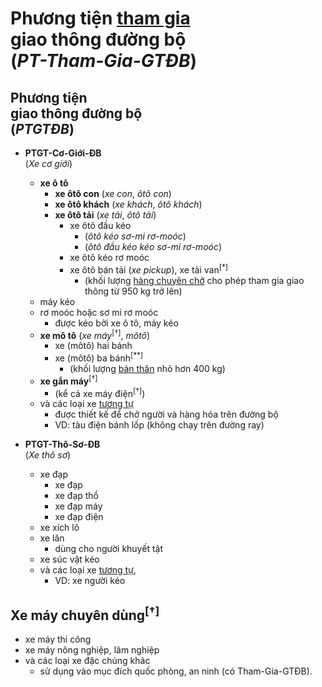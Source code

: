 # **Phương tiện <ins>tham gia</ins><br/>giao thông đường bộ**<br/>(_PT-Tham-Gia-GTĐB_)

## **Phương tiện<br/>giao thông đường bộ**<br />(_PTGTĐB_)

- **PTGT-Cơ-Giới-ĐB**<br />(_Xe cơ giới_)
  - **xe ô tô**
    - **xe ôtô con** (_xe con_, _ôtô con_)
    - **xe ôtô khách** (_xe khách_, _ôtô khách_)
    - **xe ôtô tải** (_xe tải_, _ôtô tải_) <!-- markmap: fold -->
      - xe ôtô đầu kéo
        - (_ôtô kéo sơ-mi rơ-moóc_)
        - (_ôtô đầu kéo kéo sơ-mi rơ-moóc_)
      - xe ôtô kéo rơ moóc
      - xe ôtô bán tải (_xe pickup_), xe tải van<sup>[*]</sup> <!-- markmap: fold -->
        - (khối lượng <ins>hàng chuyên chở</ins> cho phép tham gia giao thông từ 950 kg trở lên)
  - máy kéo
  - rơ moóc hoặc sơ mi rơ moóc <!-- markmap: fold -->
    - được kéo bởi xe ô tô, máy kéo
  - **xe mô tô** (_xe máy_<sup>[†]</sup>, _môtô_)
    - xe (môtô) hai bánh
    - xe (môtô) ba bánh<sup>[**]</sup> <!-- markmap: fold -->
      - (khối lượng <ins>bản thân</ins> nhỏ hơn 400 kg)
  - **xe gắn máy**<sup>[†]</sup>
    - (kể cả xe máy điện<sup>[†]</sup>)
  - và các loại xe <ins>tương tự</ins> <!-- markmap: fold -->
    - được thiết kế để chở người và hàng hóa trên đường bộ
    - VD: tàu điện bánh lốp (không chạy trên đường ray)

- **PTGT-Thô-Sơ-ĐB**<br/>(_Xe thô sơ_)
  - xe đạp <!-- markmap: fold -->
    - xe đạp
    - xe đạp thồ
    - xe đạp máy
    - xe đạp điện
  - xe xích lô
  - xe lăn <!-- markmap: fold -->
    - dùng cho người khuyết tật
  - xe súc vật kéo
  - và các loại xe <ins>tương tự</ins>,
    - VD: xe người kéo

## **Xe máy chuyên dùng**<sup>[†]</sup>  <!-- markmap: fold -->

- xe máy thi công
- xe máy nông nghiệp, lâm nghiệp
- và các loại xe đặc chủng khác <!-- markmap: fold -->
  - sử dụng vào mục đích quốc phòng, an ninh (có Tham-Gia-GTĐB).
